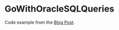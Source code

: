 # GoWithOracleSQLQueries

Code example from the [Blog Post](https://iancarpenter.dev/2023/07/30/go-with-oracle-database-sql/).

